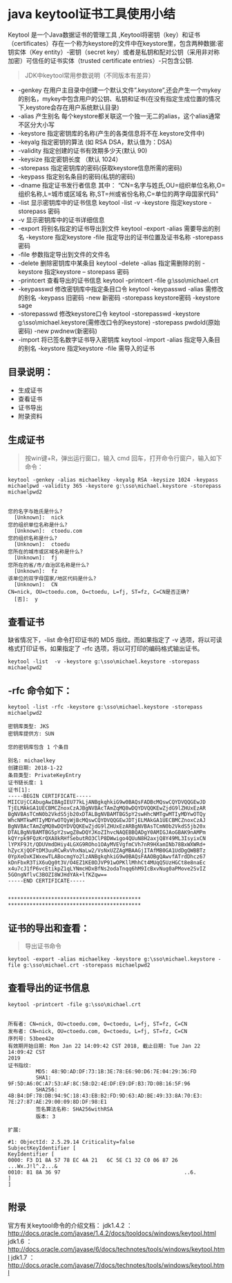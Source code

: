# java keytool证书工具使用小结

Keytool 是一个Java数据证书的管理工具 ,Keytool将密钥（key）和证书（certificates）存在一个称为keystore的文件中在keystore里，包含两种数据:密钥实体（Key entity）-密钥（secret key）或者是私钥和配对公钥（采用非对称加密）可信任的证书实体（trusted certificate entries）-只包含公钥.

> JDK中keytool常用参数说明（不同版本有差异）

* -genkey 在用户主目录中创建一个默认文件”.keystore”,还会产生一个mykey的别名，mykey中包含用户的公钥、私钥和证书(在没有指定生成位置的情况下,keystore会存在用户系统默认目录)
* -alias 产生别名 每个keystore都关联这一个独一无二的alias，这个alias通常不区分大小写
* -keystore 指定密钥库的名称(产生的各类信息将不在.keystore文件中)
* -keyalg 指定密钥的算法 (如 RSA DSA，默认值为：DSA)
* -validity 指定创建的证书有效期多少天(默认 90)
* -keysize 指定密钥长度 （默认 1024）
* -storepass 指定密钥库的密码(获取keystore信息所需的密码)
* -keypass 指定别名条目的密码(私钥的密码)
* -dname 指定证书发行者信息 其中： “CN=名字与姓氏,OU=组织单位名称,O=组织名称,L=城市或区域名 称,ST=州或省份名称,C=单位的两字母国家代码”
* -list 显示密钥库中的证书信息 keytool -list -v -keystore 指定keystore -storepass 密码
* -v 显示密钥库中的证书详细信息
* -export 将别名指定的证书导出到文件 keytool -export -alias 需要导出的别名 -keystore 指定keystore -file 指定导出的证书位置及证书名称 -storepass 密码
* -file 参数指定导出到文件的文件名
* -delete 删除密钥库中某条目 keytool -delete -alias 指定需删除的别 -keystore 指定keystore – storepass 密码
* -printcert 查看导出的证书信息 keytool -printcert -file g:\sso\michael.crt
* -keypasswd 修改密钥库中指定条目口令 keytool -keypasswd -alias 需修改的别名 -keypass 旧密码 -new 新密码 -storepass keystore密码 -keystore sage
* -storepasswd 修改keystore口令 keytool -storepasswd -keystore g:\sso\michael.keystore(需修改口令的keystore) -storepass pwdold(原始密码) -new pwdnew(新密码)
* -import 将已签名数字证书导入密钥库 keytool -import -alias 指定导入条目的别名 -keystore 指定keystore -file 需导入的证书

## 目录说明：
* 生成证书
* 查看证书
* 证书导出
* 附录资料

## 生成证书
> 按win键+R，弹出运行窗口，输入 cmd 回车，打开命令行窗户，输入如下命令：
```shell
keytool -genkey -alias michaelkey -keyalg RSA -keysize 1024 -keypass michaelpwd -validity 365 -keystore g:\sso\michael.keystore -storepass michaelpwd2


您的名字与姓氏是什么?
  [Unknown]:  nick
您的组织单位名称是什么?
  [Unknown]:  ctoedu.com
您的组织名称是什么?
  [Unknown]:  ctoedu
您所在的城市或区域名称是什么?
  [Unknown]:  fj
您所在的省/市/自治区名称是什么?
  [Unknown]:  fz
该单位的双字母国家/地区代码是什么?
  [Unknown]:  CN
CN=nick, OU=ctoedu.com, O=ctoedu, L=fj, ST=fz, C=CN是否正确?
  [否]:  y
```


## 查看证书
缺省情况下，-list 命令打印证书的 MD5 指纹。而如果指定了 -v 选项，将以可读格式打印证书，如果指定了 -rfc 选项，将以可打印的编码格式输出证书。
```shell
keytool -list  -v -keystore g:\sso\michael.keystore -storepass michaelpwd2
```

## -rfc 命令如下：
```shell
keytool -list -rfc -keystore g:\sso\michael.keystore -storepass michaelpwd2

密钥库类型: JKS
密钥库提供方: SUN

您的密钥库包含 1 个条目

别名: michaelkey
创建日期: 2018-1-22
条目类型: PrivateKeyEntry
证书链长度: 1
证书[1]:
-----BEGIN CERTIFICATE-----
MIICUjCCAbugAwIBAgIEU77kLjANBgkqhkiG9w0BAQsFADBcMQswCQYDVQQGEwJD
TjELMAkGA1UECBMCZnoxCzAJBgNVBAcTAmZqMQ8wDQYDVQQKEwZjdG9lZHUxEzAR
BgNVBAsTCmN0b2VkdS5jb20xDTALBgNVBAMTBG5pY2swHhcNMTgwMTIyMDYwOTQy
WhcNMTkwMTIyMDYwOTQyWjBcMQswCQYDVQQGEwJDTjELMAkGA1UECBMCZnoxCzAJ
BgNVBAcTAmZqMQ8wDQYDVQQKEwZjdG9lZHUxEzARBgNVBAsTCmN0b2VkdS5jb20x
DTALBgNVBAMTBG5pY2swgZ8wDQYJKoZIhvcNAQEBBQADgY0AMIGJAoGBAK9nAMPm
kQYrpk9FQzKrQXA8kRHfSebutRO3ClP8DWwigo4QUuN8H2axjQ8Y49ML3IsyixCN
lYPXF9Jt/QDUVmdDHiy4LGXG9ROho1OAyMVEVgfmCVh7nR9HXamINb78BxWXWRd+
hZycXjQOFtDM3uuRCwRvVhxNaLw2/VsNxUZZAgMBAAGjITAfMB0GA1UdDgQWBBTz
0YpXeOxKIWxewTLABocmgYo2lzANBgkqhkiG9w0BAQsFAAOBgQAwvfATrdDhcz67
kDnFbxR3TiX6uQg0t3V/O4EZ1KE0DJVP91wOPKllMhhCt4MUqQ5UzHGCt8e8naEc
x4u7cJ1fP6vcEtikpZ1qLYNmcHDxBfNs2odaTnqq6hM9IcBxvNug0aPMove2SvIZ
5GOngNflvC3BOZI8WJHdYAk+lfKZqw==
-----END CERTIFICATE-----


*******************************************
*******************************************

```

## 证书的导出和查看：
> 导出证书命令

```shell
keytool -export -alias michaelkey -keystore g:\sso\michael.keystore -file g:\sso\michael.crt -storepass michaelpwd2
```


## 查看导出的证书信息
```shell
keytool -printcert -file g:\sso\michael.crt


所有者: CN=nick, OU=ctoedu.com, O=ctoedu, L=fj, ST=fz, C=CN
发布者: CN=nick, OU=ctoedu.com, O=ctoedu, L=fj, ST=fz, C=CN
序列号: 53bee42e
有效期开始日期: Mon Jan 22 14:09:42 CST 2018, 截止日期: Tue Jan 22 14:09:42 CST
2019
证书指纹:
         MD5: 48:9D:AD:DF:73:1B:3E:78:E6:90:D6:7E:04:29:36:FD
         SHA1: 9F:5D:A6:0C:A7:53:AF:8C:5B:D2:4E:DF:E9:DF:B3:7D:0B:16:5F:96
         SHA256: 4B:B4:DF:78:DB:94:9C:18:43:EB:B2:FD:9D:63:AD:BE:49:33:8A:70:E3:
7E:27:87:AE:29:00:09:8D:DF:98:E1
         签名算法名称: SHA256withRSA
         版本: 3

扩展:

#1: ObjectId: 2.5.29.14 Criticality=false
SubjectKeyIdentifier [
KeyIdentifier [
0000: F3 D1 8A 57 78 EC 4A 21   6C 5E C1 32 C0 06 87 26  ...Wx.J!l^.2...&
0010: 81 8A 36 97                                        ..6.
]
]

```


## 附录

官方有关keytool命令的介绍文档：
jdk1.4.2 ：http://docs.oracle.com/javase/1.4.2/docs/tooldocs/windows/keytool.html
jdk1.6    ：http://docs.oracle.com/javase/6/docs/technotes/tools/windows/keytool.html
jdk1.7    ：http://docs.oracle.com/javase/7/docs/technotes/tools/windows/keytool.html